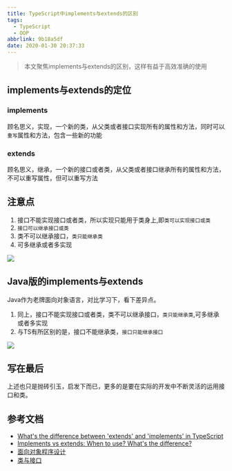 ```yaml
---
title: TypeScript中implements与extends的区别
tags:
  - TypeScript
  - OOP
abbrlink: 9b18a5df
date: 2020-01-30 20:37:33
---
```

> 本文聚焦implements与extends的区别，这样有益于高效准确的使用

## implements与extends的定位

### implements

顾名思义，实现，一个新的类，从父类或者接口实现所有的属性和方法，同时可以`重写`属性和方法，包含一些新的功能

### extends
顾名思义，继承，一个新的接口或者类，从父类或者接口继承所有的属性和方法，不可以重写属性，但可以重写方法

## 注意点

1. 接口不能实现接口或者类，所以实现只能用于类身上,即`类可以实现接口或类`
2. `接口可以继承接口或类`
3. 类不可以继承接口，`类只能继承类`
4. 可多继承或者多实现

![](https://i.imgur.com/IkoFHiq.png)

## Java版的implements与extends
Java作为老牌面向对象语言，对比学习下，看下差异点。

1. 同上，接口不能实现接口或者类，类不可以继承接口，`类只能继承类`,可多继承或者多实现
2. 与TS有所区别的是，接口不能继承类，`接口只能继承接口`


![](https://i.imgur.com/ANFdCIZ.png)

## 写在最后
上述也只是抛砖引玉，启发下而已，更多的是要在实际的开发中不断灵活的运用接口和类。


## 参考文档

- [What's the difference between 'extends' and 'implements' in TypeScript](https://stackoverflow.com/questions/38834625/whats-the-difference-between-extends-and-implements-in-typescript)
- [Implements vs extends: When to use? What's the difference?](https://stackoverflow.com/questions/10839131/implements-vs-extends-when-to-use-whats-the-difference/34826272#34826272)
- [面向对象程序设计](https://zh.wikipedia.org/wiki/%E9%9D%A2%E5%90%91%E5%AF%B9%E8%B1%A1%E7%A8%8B%E5%BA%8F%E8%AE%BE%E8%AE%A1)
- [类与接口](https://ts.xcatliu.com/advanced/class-and-interfaces)
